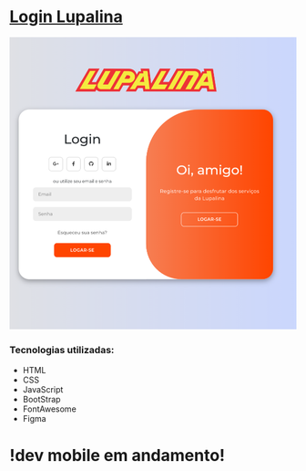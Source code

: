 <a href="https://pedromoitinho.github.io/LoginLupalina/"><H1>Login Lupalina</H1></a>
<img src="./Screenshot_20240801-192034.png" />
<h3>Tecnologias utilizadas: </h3>
<ul>
  <li>HTML</li>
  <li>CSS</li>
  <li>JavaScript</li>
  <li>BootStrap</li>
  <li>FontAwesome</li>
  <li>Figma</li>
</ul>
<h1>!dev mobile em andamento!</h1>

